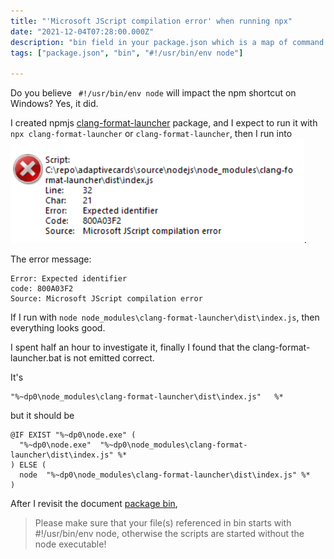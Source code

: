 ```yaml
---
title: "'Microsoft JScript compilation error' when running npx"
date: "2021-12-04T07:28:00.000Z"
description: "bin field in your package.json which is a map of command name to local file name. which doesn't work if you are mssing #!/usr/bin/env node"
tags: ["package.json", "bin", "#!/usr/bin/env node"]

---
```

Do you believe ` #!/usr/bin/env node` will impact the npm shortcut on Windows? 
Yes, it did.

I created npmjs [clang-format-launcher](https://github.com/licanhua/clang-format-launcher) package, and I expect to run it with `npx clang-format-launcher` or `clang-format-launcher`, then I run into
![Microsoft JScript compilation error](./issue.png).

The error message:
```
Error: Expected identifier
code: 800A03F2
Source: Microsoft JScript compilation error
```

If I run with `node node_modules\clang-format-launcher\dist\index.js`, then everything looks good.

I spent half an hour to investigate it, finally I found that the clang-format-launcher.bat is not emitted correct.

It's
```
"%~dp0\node_modules\clang-format-launcher\dist\index.js"   %*
```

but it should be
```
@IF EXIST "%~dp0\node.exe" (
  "%~dp0\node.exe"  "%~dp0\node_modules\clang-format-launcher\dist\index.js" %*
) ELSE (
  node  "%~dp0\node_modules\clang-format-launcher\dist\index.js" %*
)
```

After I revisit the document 
[package bin](https://docs.npmjs.com/cli/v6/configuring-npm/package-json#bin), 

> Please make sure that your file(s) referenced in bin starts with #!/usr/bin/env node, otherwise the scripts are started without the node executable!
